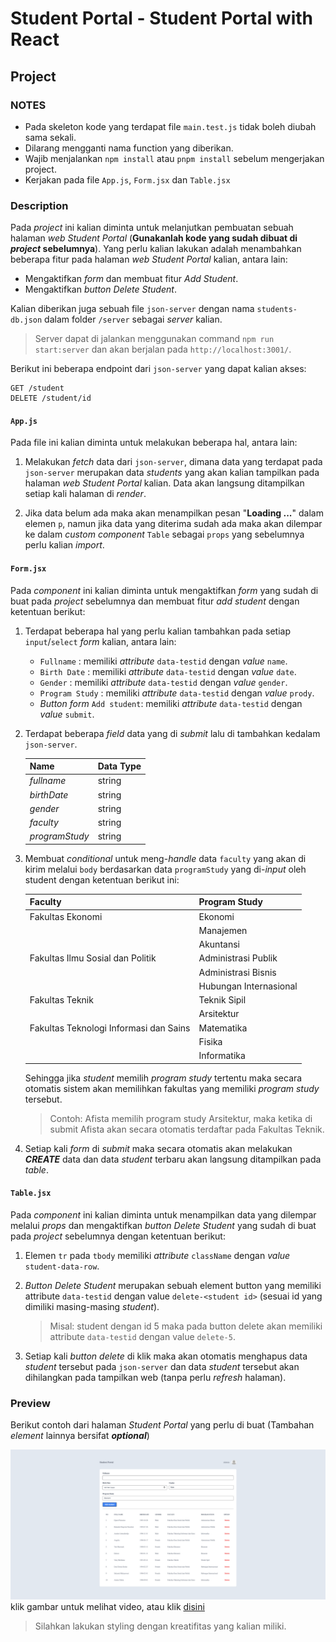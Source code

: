 # Student Portal - Student Portal with React

## Project

### NOTES

-   Pada skeleton kode yang terdapat file `main.test.js` tidak boleh diubah sama sekali.
-   Dilarang mengganti nama function yang diberikan.
-   Wajib menjalankan `npm install` atau `pnpm install` sebelum mengerjakan project.
-   Kerjakan pada file `App.js`, `Form.jsx` dan `Table.jsx`

### Description

Pada _project_ ini kalian diminta untuk melanjutkan pembuatan sebuah halaman _web_ _Student Portal_ (**Gunakanlah kode yang sudah dibuat di _project_ sebelumnya**). Yang perlu kalian lakukan adalah menambahkan beberapa fitur pada halaman _web_ _Student Portal_ kalian, antara lain:

-   Mengaktifkan _form_ dan membuat fitur _Add Student_.
-   Mengaktifkan _button Delete Student_.

Kalian diberikan juga sebuah file `json-server` dengan nama `students-db.json` dalam folder `/server` sebagai _server_ kalian.

> Server dapat di jalankan menggunakan command `npm run start:server` dan akan berjalan pada `http://localhost:3001/`.

Berikut ini beberapa endpoint dari `json-server` yang dapat kalian akses:

```
GET /student
DELETE /student/id
```

#### `App.js`

Pada file ini kalian diminta untuk melakukan beberapa hal, antara lain:

1. Melakukan _fetch_ data dari `json-server`, dimana data yang terdapat pada `json-server` merupakan data _students_ yang akan kalian tampilkan pada halaman _web_ _Student Portal_ kalian. Data akan langsung ditampilkan setiap kali halaman di _render_.

2. Jika data belum ada maka akan menampilkan pesan "**Loading ...**" dalam elemen `p`, namun jika data yang diterima sudah ada maka akan dilempar ke dalam _custom component_ `Table` sebagai `props` yang sebelumnya perlu kalian _import_.

#### `Form.jsx`

Pada _component_ ini kalian diminta untuk mengaktifkan _form_ yang sudah di buat pada _project_ sebelumnya dan membuat fitur _add student_ dengan ketentuan berikut:

1. Terdapat beberapa hal yang perlu kalian tambahkan pada setiap `input`/`select` _form_ kalian, antara lain:

    - `Fullname` : memiliki _attribute_ `data-testid` dengan _value_ `name`.
    - `Birth Date` : memiliki _attribute_ `data-testid` dengan _value_ `date`.
    - `Gender` : memiliki _attribute_ `data-testid` dengan _value_ `gender`.
    - `Program Study` : memiliki _attribute_ `data-testid` dengan _value_ `prody`.
    - _Button form_ `Add student`: memiliki _attribute_ `data-testid` dengan _value_ `submit`.

2. Terdapat beberapa _field_ data yang di _submit_ lalu di tambahkan kedalam `json-server`.

    | Name           | Data Type |
    | -------------- | --------- |
    | _fullname_     | string    |
    | _birthDate_    | string    |
    | _gender_       | string    |
    | _faculty_      | string    |
    | _programStudy_ | string    |

3. Membuat _conditional_ untuk meng-_handle_ data `faculty` yang akan di kirim melalui `body` berdasarkan data `programStudy` yang di-_input_ oleh student dengan ketentuan berikut ini:

    | Faculty                                | Program Study          |
    | -------------------------------------- | ---------------------- |
    | Fakultas Ekonomi                       | Ekonomi                |
    |                                        | Manajemen              |
    |                                        | Akuntansi              |
    | Fakultas Ilmu Sosial dan Politik       | Administrasi Publik    |
    |                                        | Administrasi Bisnis    |
    |                                        | Hubungan Internasional |
    | Fakultas Teknik                        | Teknik Sipil           |
    |                                        | Arsitektur             |
    | Fakultas Teknologi Informasi dan Sains | Matematika             |
    |                                        | Fisika                 |
    |                                        | Informatika            |

    Sehingga jika _student_ memilih _program study_ tertentu maka secara otomatis sistem akan memilihkan fakultas yang memiliki _program study_ tersebut.

    > Contoh: Afista memilih program study Arsitektur, maka ketika di submit Afista akan secara otomatis terdaftar pada Fakultas Teknik.

4. Setiap kali _form_ di _submit_ maka secara otomatis akan melakukan **_CREATE_** data dan data _student_ terbaru akan langsung ditampilkan pada _table_.

#### `Table.jsx`

Pada _component_ ini kalian diminta untuk menampilkan data yang dilempar melalui _props_ dan mengaktifkan _button Delete Student_ yang sudah di buat pada _project_ sebelumnya dengan ketentuan berikut:

1. Elemen `tr` pada `tbody` memiliki _attribute_ `className` dengan _value_ `student-data-row`.

2. _Button Delete Student_ merupakan sebuah element button yang memiliki attribute `data-testid` dengan value `delete-<student id>` (sesuai id yang dimiliki masing-masing _student_).

    > Misal: student dengan id 5 maka pada button delete akan memiliki attribute `data-testid` dengan value `delete-5`.

3. Setiap kali _button delete_ di klik maka akan otomatis menghapus data _student_ tersebut pada `json-server` dan data _student_ tersebut akan dihilangkan pada tampilkan web (tanpa perlu _refresh_ halaman).

### Preview

Berikut contoh dari halaman _Student Portal_ yang perlu di buat (Tambahan _element_ lainnya bersifat **_optional_**)

![preview](./assets/preview.png)
klik gambar untuk melihat video, atau klik [disini](https://youtu.be/bE5AbX7PEuc)

> Silahkan lakukan styling dengan kreatifitas yang kalian miliki.
